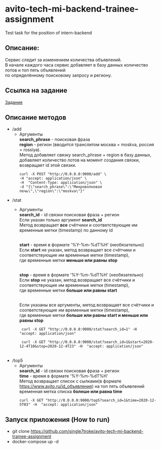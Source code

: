 # avito-tech-mi-backend-trainee-assignment
   Test task for the position of intern-backend


## Описание:
Сервис следит за изменением количества объявлений.<br>
В начале каждого часа сервис добавляет в базу данных количество лотов и топ пять объявлений<br>
по определённому поисковому запросу и региону.

## Ссылка на задание
   [Задание](https://github.com/avito-tech/mi-backend-trainee-assignment)


## Описание методов
   - /add
     - Аргументы<br>
     <b>search_phrase</b> - поисковая фраза<br>
     <b>region</b> - регион (вводится транслитом москва = moskva, россия = rossiya).<br> 
     Метод добавляет связку search_phrase + region в базу данных, добавляет количество лотов на момент создания связки,<br>
     возвращает id этой связки.<br>
          ```
          curl -X POST "http://0.0.0.0:9000/add" \
          -H "accept: application/json" \
          -H  "Content-Type: application/json" \
          -d "{\"search_phrase\":\"Микроволновая печь\",\"region\":\"moskva\"}"
          ```
   - /stat
     - Аргументы<br>
     <b>search_id</b> - id связки поисковая фраза + регион<br>
     Если указан только аргумент <b>search_id</b><br>
     Метод возвращает <b>все</b> счётчики и соответствующие им временные метки (timestamp) по данному id<br><br>
     
       <b>start</b> - время в формате '%Y-%m-%dT%H' (необязательно)<br>
     Если <b>start</b> не указан, метод возвращает все счётчики и соответствующие им временные метки (timestamp),<br> 
     где временные метки <b>меньше или равны stop</b><br><br>
     
       <b>stop</b> - время в формате '%Y-%m-%dT%H' (необязательно)<br>
     Если <b>stop</b> не указан, метод возвращает все счётчики и соответствующие им временные метки (timestamp),<br> 
     где временные метки <b>больше или равны start</b><br><br>
     
       Если указаны все аргументы, метод возвращает все счётчики и соответствующие им временные метки (timestamp),<br>
     где временные метки <b>больше или равны start и меньше или равны stop</b>
     
        ```
         curl -X GET "http://0.0.0.0:9000/stat?search_id=1" -H  "accept: application/json"
        ```
        ```
         curl -X GET "http://0.0.0.0:9000/stat?search_id=1&start=2020-12-4T10&stop=2020-12-4T23" -H  "accept: application/json"
        ```
       <br>
   - /top5
     - Аргументы<br>
     <b>search_id</b> - id связки поисковая фраза + регион<br>
     <b>time</b> - время в формате '%Y-%m-%dT%H'<br> 
     Метод возвращает список с сылками(в формате https://www.avito.ru/id_объявления) на топ пять объявлений<br>
     временная метка списка <b>болеше или равна time</b><br>
          ```
          curl -X GET "http://0.0.0.0:9000/top5?search_id=1&time=2020-12-5T03" -H  "accept: application/json"
          ```
## Запуск приложения (How to run)
   - git clone https://github.com/single7troke/avito-tech-mi-backend-trainee-assignment
   - docker-compose up -d